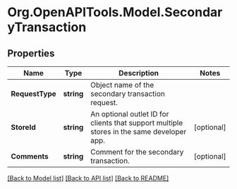 # Org.OpenAPITools.Model.SecondaryTransaction
## Properties

Name | Type | Description | Notes
------------ | ------------- | ------------- | -------------
**RequestType** | **string** | Object name of the secondary transaction request. | 
**StoreId** | **string** | An optional outlet ID for clients that support multiple stores in the same developer app. | [optional] 
**Comments** | **string** | Comment for the secondary transaction. | [optional] 

[[Back to Model list]](../README.md#documentation-for-models) [[Back to API list]](../README.md#documentation-for-api-endpoints) [[Back to README]](../README.md)


